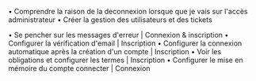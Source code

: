 • Comprendre la raison de la deconnexion lorsque que je vais sur l'accès administrateur
• Créer la gestion des utilisateurs et des tickets

• Se pencher sur les messages d'erreur | Connexion & inscription
• Configurer la vérification d'email | Inscription
• Configurer la connexion automatique après la création d'un compte | Inscription
• Voir les obligations et configurer les termes | Inscription
• Configurer le mise en mémoire du compte connecter | Connexion
